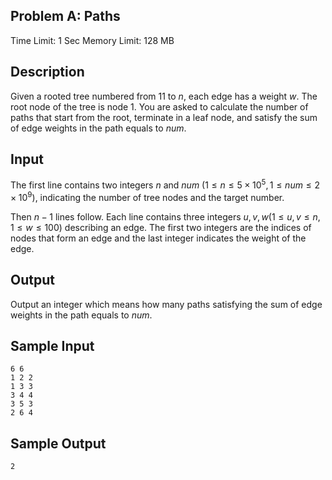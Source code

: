 ## Problem A: Paths

Time Limit: 1 Sec Memory Limit: 128 MB

## Description

Given a rooted tree numbered from 11 to $n$, each edge has a weight $w$. The root node of the tree is node $1$. You are asked to calculate the number of paths that start from the root, terminate in a leaf node, and satisfy the sum of edge weights in the path equals to $num$.

## Input

The first line contains two integers $n$ and $num$ $(1≤n≤5×10^5,1≤num≤2×10^9)$, indicating the number of tree nodes and the target number.

Then $n−1$ lines follow. Each line contains three integers $u,v,w(1≤u,v≤n,1≤w≤100)$ describing an edge. The first two integers are the indices of nodes that form an edge and the last integer indicates the weight of the edge.

## Output

Output an integer which means how many paths satisfying the sum of edge weights in the path equals to $num$.

## Sample Input

```
6 6
1 2 2
1 3 3
3 4 4
3 5 3
2 6 4
```

## Sample Output

```
2
```
